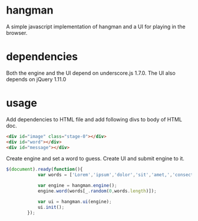 hangman
=======

A simple javascript implementation of hangman and a UI for playing in the browser.

dependencies
============

Both the engine and the UI depend on underscore.js 1.7.0. The UI also depends on jQuery 1.11.0

usage
=====

Add dependencies to HTML file and add following divs to body of HTML doc.
```html
<div id="image" class="stage-0"></div>
<div id="word"></div>
<div id="message"></div>

```


Create engine and set a word to guess. Create UI and submit engine to it.

```javascript
$(document).ready(function(){
            var words = ['Lorem','ipsum','dolor','sit','amet,','consectetur','adipiscing','elit'];

            var engine = hangman.engine();
            engine.word(words[_.random(0,words.length)]);

            var ui = hangman.ui(engine);
            ui.init();
        });
```
